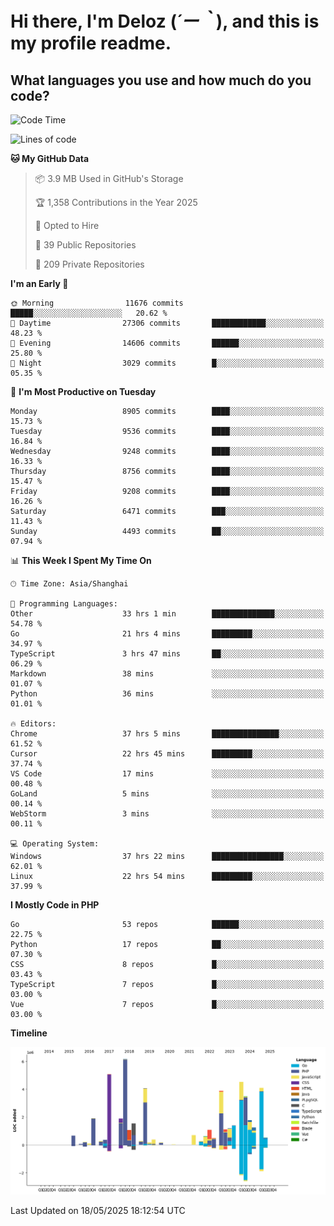 # **Hi there, I'm Deloz (*´ー｀*), and this is my profile readme.**

## **What languages you use and how much do you code?**

<!--START_SECTION:waka-->
![Code Time](http://img.shields.io/badge/Code%20Time-6%2C400%20hrs%2037%20mins-blue)

![Lines of code](https://img.shields.io/badge/From%20Hello%20World%20I%27ve%20Written-50.9%20million%20lines%20of%20code-blue)

**🐱 My GitHub Data** 

> 📦 3.9 MB Used in GitHub's Storage 
 > 
> 🏆 1,358 Contributions in the Year 2025
 > 
> 💼 Opted to Hire
 > 
> 📜 39 Public Repositories 
 > 
> 🔑 209 Private Repositories 
 > 
**I'm an Early 🐤** 

```text
🌞 Morning                11676 commits       █████░░░░░░░░░░░░░░░░░░░░   20.62 % 
🌆 Daytime                27306 commits       ████████████░░░░░░░░░░░░░   48.23 % 
🌃 Evening                14606 commits       ██████░░░░░░░░░░░░░░░░░░░   25.80 % 
🌙 Night                  3029 commits        █░░░░░░░░░░░░░░░░░░░░░░░░   05.35 % 
```
📅 **I'm Most Productive on Tuesday** 

```text
Monday                   8905 commits        ████░░░░░░░░░░░░░░░░░░░░░   15.73 % 
Tuesday                  9536 commits        ████░░░░░░░░░░░░░░░░░░░░░   16.84 % 
Wednesday                9248 commits        ████░░░░░░░░░░░░░░░░░░░░░   16.33 % 
Thursday                 8756 commits        ████░░░░░░░░░░░░░░░░░░░░░   15.47 % 
Friday                   9208 commits        ████░░░░░░░░░░░░░░░░░░░░░   16.26 % 
Saturday                 6471 commits        ███░░░░░░░░░░░░░░░░░░░░░░   11.43 % 
Sunday                   4493 commits        ██░░░░░░░░░░░░░░░░░░░░░░░   07.94 % 
```


📊 **This Week I Spent My Time On** 

```text
🕑︎ Time Zone: Asia/Shanghai

💬 Programming Languages: 
Other                    33 hrs 1 min        ██████████████░░░░░░░░░░░   54.78 % 
Go                       21 hrs 4 mins       █████████░░░░░░░░░░░░░░░░   34.97 % 
TypeScript               3 hrs 47 mins       ██░░░░░░░░░░░░░░░░░░░░░░░   06.29 % 
Markdown                 38 mins             ░░░░░░░░░░░░░░░░░░░░░░░░░   01.07 % 
Python                   36 mins             ░░░░░░░░░░░░░░░░░░░░░░░░░   01.01 % 

🔥 Editors: 
Chrome                   37 hrs 5 mins       ███████████████░░░░░░░░░░   61.52 % 
Cursor                   22 hrs 45 mins      █████████░░░░░░░░░░░░░░░░   37.74 % 
VS Code                  17 mins             ░░░░░░░░░░░░░░░░░░░░░░░░░   00.48 % 
GoLand                   5 mins              ░░░░░░░░░░░░░░░░░░░░░░░░░   00.14 % 
WebStorm                 3 mins              ░░░░░░░░░░░░░░░░░░░░░░░░░   00.11 % 

💻 Operating System: 
Windows                  37 hrs 22 mins      ████████████████░░░░░░░░░   62.01 % 
Linux                    22 hrs 54 mins      █████████░░░░░░░░░░░░░░░░   37.99 % 
```

**I Mostly Code in PHP** 

```text
Go                       53 repos            ██████░░░░░░░░░░░░░░░░░░░   22.75 % 
Python                   17 repos            ██░░░░░░░░░░░░░░░░░░░░░░░   07.30 % 
CSS                      8 repos             █░░░░░░░░░░░░░░░░░░░░░░░░   03.43 % 
TypeScript               7 repos             █░░░░░░░░░░░░░░░░░░░░░░░░   03.00 % 
Vue                      7 repos             █░░░░░░░░░░░░░░░░░░░░░░░░   03.00 % 
```



**Timeline**

![Lines of Code chart](https://raw.githubusercontent.com/deloz/deloz/main/assets/bar_graph.png)


 Last Updated on 18/05/2025 18:12:54 UTC
<!--END_SECTION:waka-->
